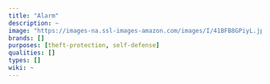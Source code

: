 ```yaml
---
title: "Alarm"
description: ~
image: "https://images-na.ssl-images-amazon.com/images/I/41BFB8GPiyL.jpg"
brands: []
purposes: [theft-protection, self-defense]
qualities: []
types: []
wiki: ~
---
```

